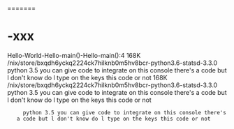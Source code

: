 
=======
# -xxx

Hello-World-Hello-main()-Hello-main():4
168K	/nix/store/bxqdh6yckq2224ck7hilknb0m5hv8bcr-python3.6-statsd-3.3.0
 python 3.5 you can give code to integrate on this console there's
       a code but l don't know do l type on the keys this code or not
              168K	/nix/store/bxqdh6yckq2224ck7hilknb0m5hv8bcr-python3.6-statsd-3.3.0
 python 3.5 you can give code to integrate on this console there's
       a code but l don't know do l type on the keys this code or not
       
         python 3.5 you can give code to integrate on this console there's
       a code but l don't know do l type on the keys this code or not
       
       
       
 













